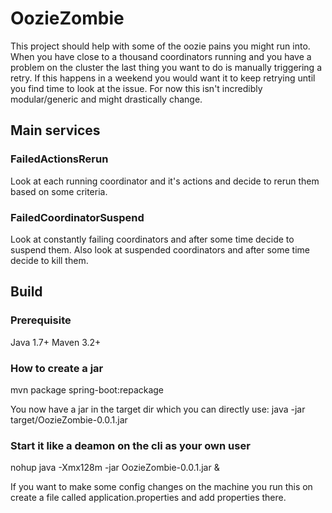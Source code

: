 # OozieZombie

This project should help with some of the oozie pains you might run into. When you have close to a thousand coordinators
running and you have a problem on the cluster the last thing you want to do is manually triggering a retry.
If this happens in a weekend you would want it to keep retrying until you find time to look at the issue.
For now this isn't incredibly modular/generic and might drastically change.

## Main services

### FailedActionsRerun
Look at each running coordinator and it's actions and decide to rerun them based on some criteria.

### FailedCoordinatorSuspend
Look at constantly failing coordinators and after some time decide to suspend them. Also look at suspended coordinators
and after some time decide to kill them.

## Build

### Prerequisite
Java 1.7+
Maven 3.2+

### How to create a jar
mvn package spring-boot:repackage

You now have a jar in the target dir which you can directly use:
java -jar target/OozieZombie-0.0.1.jar

### Start it like a deamon on the cli as your own user
nohup java -Xmx128m -jar OozieZombie-0.0.1.jar &

If you want to make some config changes on the machine you run this on create a file called application.properties and add properties there.


